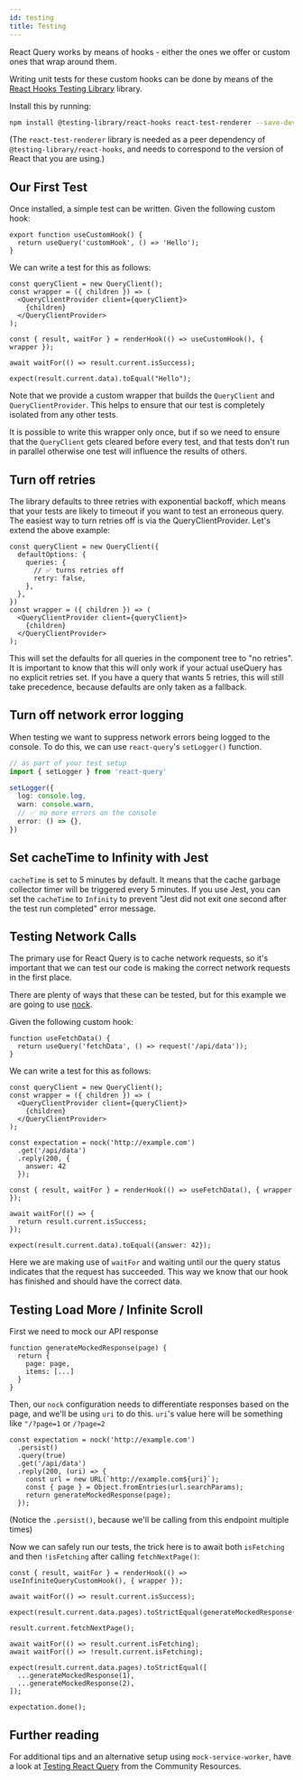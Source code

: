 ```yaml
---
id: testing
title: Testing
---
```


React Query works by means of hooks - either the ones we offer or custom ones that wrap around them.

Writing unit tests for these custom hooks can be done by means of the [React Hooks Testing Library](https://react-hooks-testing-library.com/) library.

Install this by running:

```sh
npm install @testing-library/react-hooks react-test-renderer --save-dev
```

(The `react-test-renderer` library is needed as a peer dependency of `@testing-library/react-hooks`, and needs to correspond to the version of React that you are using.)

## Our First Test

Once installed, a simple test can be written. Given the following custom hook:

```
export function useCustomHook() {
  return useQuery('customHook', () => 'Hello');
}
```

We can write a test for this as follows:

```
const queryClient = new QueryClient();
const wrapper = ({ children }) => (
  <QueryClientProvider client={queryClient}>
    {children}
  </QueryClientProvider>
);

const { result, waitFor } = renderHook(() => useCustomHook(), { wrapper });

await waitFor(() => result.current.isSuccess);

expect(result.current.data).toEqual("Hello");
```

Note that we provide a custom wrapper that builds the `QueryClient` and `QueryClientProvider`. This helps to ensure that our test is completely isolated from any other tests.

It is possible to write this wrapper only once, but if so we need to ensure that the `QueryClient` gets cleared before every test, and that tests don't run in parallel otherwise one test will influence the results of others.

## Turn off retries

The library defaults to three retries with exponential backoff, which means that your tests are likely to timeout if you want to test an erroneous query. The easiest way to turn retries off is via the QueryClientProvider. Let's extend the above example:

```
const queryClient = new QueryClient({
  defaultOptions: {
    queries: {
      // ✅ turns retries off
      retry: false,
    },
  },
})
const wrapper = ({ children }) => (
  <QueryClientProvider client={queryClient}>
    {children}
  </QueryClientProvider>
);
```

This will set the defaults for all queries in the component tree to "no retries". It is important to know that this will only work if your actual useQuery has no explicit retries set. If you have a query that wants 5 retries, this will still take precedence, because defaults are only taken as a fallback.

## Turn off network error logging

When testing we want to suppress network errors being logged to the console.
To do this, we can use `react-query`'s `setLogger()` function.

```ts
// as part of your test setup
import { setLogger } from 'react-query'

setLogger({
  log: console.log,
  warn: console.warn,
  // ✅ no more errors on the console
  error: () => {},
})
```

## Set cacheTime to Infinity with Jest

`cacheTime` is set to 5 minutes by default. It means that the cache garbage collector timer will be triggered every 5 minutes. If you use Jest, you can set the `cacheTime` to `Infinity` to prevent "Jest did not exit one second after the test run completed" error message.

## Testing Network Calls

The primary use for React Query is to cache network requests, so it's important that we can test our code is making the correct network requests in the first place.

There are plenty of ways that these can be tested, but for this example we are going to use [nock](https://www.npmjs.com/package/nock).

Given the following custom hook:

```
function useFetchData() {
  return useQuery('fetchData', () => request('/api/data'));
}
```

We can write a test for this as follows:

```
const queryClient = new QueryClient();
const wrapper = ({ children }) => (
  <QueryClientProvider client={queryClient}>
    {children}
  </QueryClientProvider>
);

const expectation = nock('http://example.com')
  .get('/api/data')
  .reply(200, {
    answer: 42
  });

const { result, waitFor } = renderHook(() => useFetchData(), { wrapper });

await waitFor(() => {
  return result.current.isSuccess;
});

expect(result.current.data).toEqual({answer: 42});
```

Here we are making use of `waitFor` and waiting until our the query status indicates that the request has succeeded. This way we know that our hook has finished and should have the correct data.

## Testing Load More / Infinite Scroll

First we need to mock our API response

```
function generateMockedResponse(page) {
  return {
    page: page,
    items: [...]
  }
}
```

Then, our `nock` configuration needs to differentiate responses based on the page, and we'll be using `uri` to do this.
`uri`'s value here will be something like `"/?page=1` or `/?page=2`

```
const expectation = nock('http://example.com')
  .persist()
  .query(true)
  .get('/api/data')
  .reply(200, (uri) => {
    const url = new URL(`http://example.com${uri}`);
    const { page } = Object.fromEntries(url.searchParams);
    return generateMockedResponse(page);
  });
```

(Notice the `.persist()`, because we'll be calling from this endpoint multiple times)

Now we can safely run our tests, the trick here is to await both `isFetching` and then `!isFetching` after calling `fetchNextPage()`:

```
const { result, waitFor } = renderHook(() => useInfiniteQueryCustomHook(), { wrapper });

await waitFor(() => result.current.isSuccess);

expect(result.current.data.pages).toStrictEqual(generateMockedResponse(1));

result.current.fetchNextPage();

await waitFor(() => result.current.isFetching);
await waitFor(() => !result.current.isFetching);

expect(result.current.data.pages).toStrictEqual([
  ...generateMockedResponse(1),
  ...generateMockedResponse(2),
]);

expectation.done();
```
## Further reading

For additional tips and an alternative setup using `mock-service-worker`, have a look at [Testing React Query](../community/tkdodos-blog#5-testing-react-query) from
the Community Resources.
